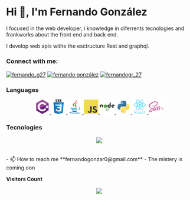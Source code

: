<h1>Hi 👋, I'm Fernando González</h1>


<p>I focused in the web developer, i knowledge in diferrents tecnologies and frankworks about the front end and back end.<p/>
<p>I  develop web apis withe the esctructure Rest and graphql.<p/>
<h3 align="left">Connect with me:</h3>
<p align="left">
<a href="https://twitter.com/fernando_g27" target="blank"><img align="center" src="https://raw.githubusercontent.com/rahuldkjain/github-profile-readme-generator/master/src/images/icons/Social/twitter.svg" alt="fernando_g27" height="30" width="40" /></a>
<a href="https://linkedin.com/in/fernando gonzález" target="blank"><img align="center" src="https://raw.githubusercontent.com/rahuldkjain/github-profile-readme-generator/master/src/images/icons/Social/linked-in-alt.svg" alt="fernando gonzález" height="30" width="40" /></a>
<a href="https://instagram.com/fernandogr_27" target="blank"><img align="center" src="https://raw.githubusercontent.com/rahuldkjain/github-profile-readme-generator/master/src/images/icons/Social/instagram.svg" alt="fernandogr_27" height="30" width="40" /></a>
</p>

<h3 align="left">Languages</h3>
<p align="center"> <a href="https://www.w3schools.com/cs/" target="_blank" rel="noreferrer"> <img src="https://raw.githubusercontent.com/devicons/devicon/master/icons/csharp/csharp-original.svg" alt="csharp" width="40" height="40"/> </a> <a href="https://www.w3schools.com/css/" target="_blank" rel="noreferrer"> <img src="https://raw.githubusercontent.com/devicons/devicon/master/icons/css3/css3-original-wordmark.svg" alt="css3" width="40" height="40"/> </a>  </a> <a href="https://www.java.com" target="_blank" rel="noreferrer"> <img src="https://raw.githubusercontent.com/devicons/devicon/master/icons/java/java-original.svg" alt="java" width="40" height="40"/> </a> <a href="https://developer.mozilla.org/en-US/docs/Web/JavaScript" target="_blank" rel="noreferrer"> <img src="https://raw.githubusercontent.com/devicons/devicon/master/icons/javascript/javascript-original.svg" alt="javascript" width="40" height="40"/> </a>  </a> <a href="https://nodejs.org" target="_blank" rel="noreferrer"> <img src="https://raw.githubusercontent.com/devicons/devicon/master/icons/nodejs/nodejs-original-wordmark.svg" alt="nodejs" width="40" height="40"/> <a href="https://www.python.org" target="_blank" rel="noreferrer"> <img src="https://raw.githubusercontent.com/devicons/devicon/master/icons/python/python-original.svg" alt="python" width="40" height="40"/> </a> <a href="https://reactjs.org/" target="_blank" rel="noreferrer"> <img src="https://raw.githubusercontent.com/devicons/devicon/master/icons/react/react-original-wordmark.svg" alt="react" width="40" height="40"/> </a> <a href="https://sass-lang.com" target="_blank" rel="noreferrer"> <img src="https://raw.githubusercontent.com/devicons/devicon/master/icons/sass/sass-original.svg" alt="sass" width="40" height="40"/> </a>

<h3 align="left">Tecnologies</h3>
<p align="center">
  <a href="https://skillicons.dev">
    <img src="https://skillicons.dev/icons?i=git,gitlab,docker,vagrant,vim" />
  </a>
</p></br>
- 📫 How to reach me **fernandogonzar0@gmail.com**
- The mistery is coming oon
<p  dir="auto"><b>Visitors Count</b></p>
<p  align="center"><img align="center" src="https://profile-counter.glitch.me/{FernandoGonza27}/count.svg" style="max-width: 100%;" </img></p>

